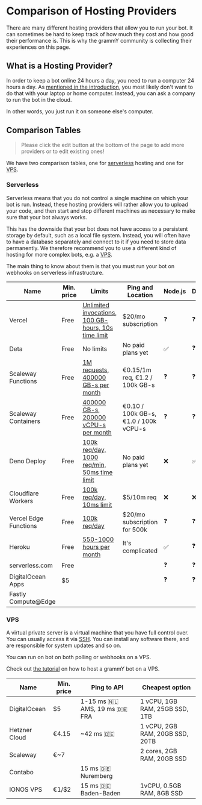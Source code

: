 # Comparison of Hosting Providers

There are many different hosting providers that allow you to run your bot.
It can sometimes be hard to keep track of how much they cost and how good their performance is.
This is why the grammY community is collecting their experiences on this page.

## What is a Hosting Provider?

In order to keep a bot online 24 hours a day, you need to run a computer 24 hours a day.
As [mentioned in the introduction](/guide/introduction.html#how-to-keep-a-bot-running), you most likely don't want to do that with your laptop or home computer.
Instead, you can ask a company to run the bot in the cloud.

In other words, you just run it on someone else's computer.

## Comparison Tables

> Please click the edit button at the bottom of the page to add more providers or to edit existing ones!

We have two comparison tables, one for [serverless](#what-does-serverless-mean) hosting and one for [VPS](#vps).

### Serverless

Serverless means that you do not control a single machine on which your bot is run.
Instead, these hosting providers will rather allow you to upload your code, and then start and stop different machines as necessary to make sure that your bot always works.

This has the downside that your bot does not have access to a persistent storage by default, such as a local file system.
Instead, you will often have to have a database separately and connect to it if you need to store data permanently.
We therefore recommend you to use a different kind of hosting for more complex bots, e.g. a [VPS](./vps.md).

The main thing to know about them is that you must run your bot on webhooks on serverless infrastructure.

| Name                  | Min. price | Limits                                                                                             | Ping and Location                     | Node.js            | Deno               | Web                | Notes                                |
| --------------------- | ---------- | -------------------------------------------------------------------------------------------------- | ------------------------------------- | ------------------ | ------------------ | ------------------ | ------------------------------------ |
| Vercel                | Free       | [Unlimited invocations, 100 GB-hours, 10s time limit](https://vercel.com/pricing)                  | $20/mo subscription                   | :question:         | :question:         | :question:         | Not intended for non-websites?       |
| Deta                  | Free       | No limits                                                                                          | No paid plans yet                     | :white_check_mark: | :question:         | :question:         |                                      |
| Scaleway Functions    | Free       | [1M requests, 400000 GB-s per month](https://www.scaleway.com/en/pricing/#serverless-functions)    | €0.15/1m req, €1.2 / 100k GB-s        | :question:         | :question:         | :question:         |                                      |
| Scaleway Containers   | Free       | [400000 GB-s, 200000 vCPU-s per month](https://www.scaleway.com/en/pricing/#serverless-containers) | €0.10 / 100k GB-s, €1.0 / 100k vCPU-s | :question:         | :question:         | :question:         |                                      |
| Deno Deploy           | Free       | [100k req/day, 1000 req/min, 50ms time limit](https://deno.com/deploy/docs/pricing-and-limits)     | No paid plans yet                     | :x:                | :white_check_mark: | :x:                | Beta                                 |
| Cloudflare Workers    | Free       | [100k req/day, 10ms limit](https://workers.cloudflare.com/)                                        | $5/10m req                            | :x:                | :x:                | :white_check_mark: |                                      |
| Vercel Edge Functions | Free       | [100k req/day](https://vercel.com/pricing)                                                         | $20/mo subscription for 500k          | :question:         | :question:         | :question:         |                                      |
| Heroku                | Free       | [550-1000 hours per month](https://www.heroku.com/pricing)                                         | It's complicated                      | :white_check_mark: | :question:         | :question:         | Long startup times, not recommended? |
| serverless.com        | Free       |                                                                                                    |                                       | :question:         | :question:         | :question:         |                                      |
| DigitalOcean Apps     | $5         |                                                                                                    |                                       | :question:         | :question:         | :question:         | Not tested                           |
| Fastly Compute@Edge   |            |                                                                                                    |                                       |                    |                    |                    |                                      |

### VPS

A virtual private server is a virtual machine that you have full control over.
You can usually access it via [SSH](https://en.wikipedia.org/wiki/Secure_Shell).
You can install any software there, and are responsible for system updates and so on.

You can run on bot on both polling or webhooks on a VPS.

Check out [the tutorial](./vps.md) on how to host a grammY bot on a VPS.

| Name          | Min. price | Ping to API                               | Cheapest option                 |
| ------------- | ---------- | ----------------------------------------- | ------------------------------- |
| DigitalOcean  | $5         | 1-15 ms :netherlands: AMS, 19 ms :de: FRA | 1 vCPU, 1GB RAM, 25GB SSD, 1TB  |
| Hetzner Cloud | €4.15      | ~42 ms :de:                               | 1 vCPU, 2GB RAM, 20GB SSD, 20TB |
| Scaleway      | €~7        |                                           | 2 cores, 2GB RAM, 20GB SSD      |
| Contabo       |            | 15 ms :de: Nuremberg                      |                                 |
| IONOS VPS     | €1/$2      | 15 ms :de: Baden-Baden                    | 1vCPU, 0.5GB RAM, 8GB SSD       |
